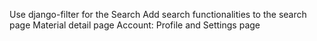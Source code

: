 Use django-filter for the Search
Add search functionalities to the search page
Material detail page
Account: 
    Profile and Settings page